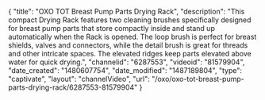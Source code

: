 {
    "title": "OXO TOT Breast Pump Parts Drying Rack",
    "description": "This compact Drying Rack features two cleaning brushes specifically designed for breast pump parts that store compactly inside and stand up automatically when the Rack is opened. The loop brush is perfect for breast shields, valves and connectors, while the detail brush is great for threads and other intricate spaces. The elevated ridges keep parts elevated above water for quick drying.",
    "channelid": "6287553",
    "videoid": "81579904",
    "date_created": "1480607754",
    "date_modified": "1487189804",
    "type": "captivate",
    "layout": "channelVideo",
    "url": "\/oxo\/oxo-tot-breast-pump-parts-drying-rack\/6287553-81579904"
}